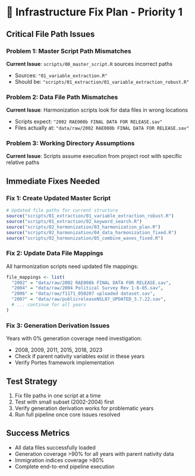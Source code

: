# 🔧 Infrastructure Fix Plan - Priority 1

## Critical File Path Issues

### Problem 1: Master Script Path Mismatches
**Current Issue**: `scripts/00_master_script.R` sources incorrect paths
- Sources: `"01_variable_extraction.R"`
- Should be: `"scripts/01_extraction/01_variable_extraction_robust.R"`

### Problem 2: Data File Path Mismatches  
**Current Issue**: Harmonization scripts look for data files in wrong locations
- Scripts expect: `"2002 RAE008b FINAL DATA FOR RELEASE.sav"`
- Files actually at: `"data/raw/2002 RAE008b FINAL DATA FOR RELEASE.sav"`

### Problem 3: Working Directory Assumptions
**Current Issue**: Scripts assume execution from project root with specific relative paths

## Immediate Fixes Needed

### Fix 1: Create Updated Master Script
```r
# Updated file paths for current structure
source("scripts/01_extraction/01_variable_extraction_robust.R")
source("scripts/01_extraction/02_keyword_search.R") 
source("scripts/02_harmonization/03_harmonization_plan.R")
source("scripts/02_harmonization/04_data_harmonization_fixed.R")
source("scripts/02_harmonization/05_combine_waves_fixed.R")
```

### Fix 2: Update Data File Mappings
All harmonization scripts need updated file mappings:
```r
file_mappings <- list(
  "2002" = "data/raw/2002 RAE008b FINAL DATA FOR RELEASE.sav",
  "2004" = "data/raw/2004 Political Survey Rev 1-6-05.sav",
  "2006" = "data/raw/f1171_050207 uploaded dataset.sav",
  "2007" = "data/raw/publicreleaseNSL07_UPDATED_3.7.22.sav",
  # ... continue for all years
)
```

### Fix 3: Generation Derivation Issues
Years with 0% generation coverage need investigation:
- 2008, 2009, 2011, 2015, 2018, 2023
- Check if parent nativity variables exist in these years
- Verify Portes framework implementation

## Test Strategy
1. Fix file paths in one script at a time
2. Test with small subset (2002-2004) first
3. Verify generation derivation works for problematic years
4. Run full pipeline once core issues resolved

## Success Metrics
- All data files successfully loaded
- Generation coverage >90% for all years with parent nativity data
- Immigration indices coverage >80%
- Complete end-to-end pipeline execution